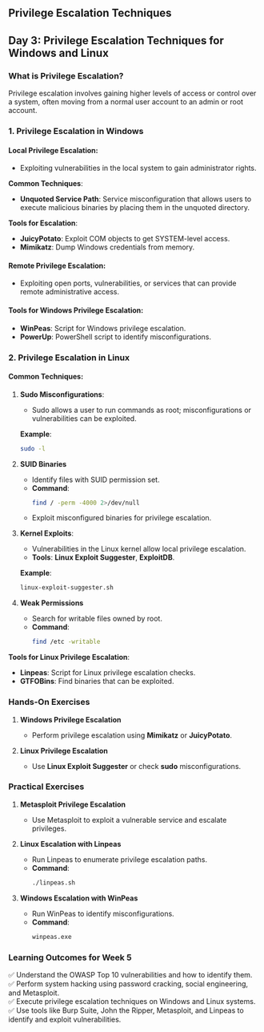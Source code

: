 ## Privilege Escalation Techniques

## **Day 3: Privilege Escalation Techniques for Windows and Linux**

### **What is Privilege Escalation?**  
Privilege escalation involves gaining higher levels of access or control over a system, often moving from a normal user account to an admin or root account.

### **1. Privilege Escalation in Windows**  

#### **Local Privilege Escalation**:
   - Exploiting vulnerabilities in the local system to gain administrator rights.
   
   **Common Techniques**:  
   - **Unquoted Service Path**: Service misconfiguration that allows users to execute malicious binaries by placing them in the unquoted directory.
   
   **Tools for Escalation**:  
   - **JuicyPotato**: Exploit COM objects to get SYSTEM-level access.
   - **Mimikatz**: Dump Windows credentials from memory.

#### **Remote Privilege Escalation**:  
   - Exploiting open ports, vulnerabilities, or services that can provide remote administrative access.

#### **Tools for Windows Privilege Escalation**:  
- **WinPeas**: Script for Windows privilege escalation.  
- **PowerUp**: PowerShell script to identify misconfigurations.  

### **2. Privilege Escalation in Linux**

#### **Common Techniques**:  
1. **Sudo Misconfigurations**:  
   - Sudo allows a user to run commands as root; misconfigurations or vulnerabilities can be exploited.
   
   **Example**:  
   ```bash
   sudo -l
   ```
2. **SUID Binaries**  
   - Identify files with SUID permission set.  
   - **Command**:  
     ```bash
     find / -perm -4000 2>/dev/null
     ```  
   - Exploit misconfigured binaries for privilege escalation.

3. **Kernel Exploits**:  
   - Vulnerabilities in the Linux kernel allow local privilege escalation.
   - **Tools**: **Linux Exploit Suggester**, **ExploitDB**.
   
   **Example**:  
   ```bash
   linux-exploit-suggester.sh
   ```

4. **Weak Permissions**  
   - Search for writable files owned by root.  
   - **Command**:  
     ```bash
     find /etc -writable
     ```  

**Tools for Linux Privilege Escalation**:  
- **Linpeas**: Script for Linux privilege escalation checks.  
- **GTFOBins**: Find binaries that can be exploited.  


### **Hands-On Exercises**

1. **Windows Privilege Escalation**  
   - Perform privilege escalation using **Mimikatz** or **JuicyPotato**.

2. **Linux Privilege Escalation**  
   - Use **Linux Exploit Suggester** or check **sudo** misconfigurations.


### **Practical Exercises**  

1. **Metasploit Privilege Escalation**  
   - Use Metasploit to exploit a vulnerable service and escalate privileges.  

2. **Linux Escalation with Linpeas**  
   - Run Linpeas to enumerate privilege escalation paths.  
   - **Command**:  
     ```bash
     ./linpeas.sh
     ```  

3. **Windows Escalation with WinPeas**  
   - Run WinPeas to identify misconfigurations.  
   - **Command**:  
     ```bash
     winpeas.exe
     ```  

### **Learning Outcomes for Week 5**  
✅ Understand the OWASP Top 10 vulnerabilities and how to identify them.  
✅ Perform system hacking using password cracking, social engineering, and Metasploit.  
✅ Execute privilege escalation techniques on Windows and Linux systems.  
✅ Use tools like Burp Suite, John the Ripper, Metasploit, and Linpeas to identify and exploit vulnerabilities.